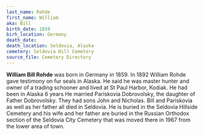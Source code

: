 ```yaml
---
last_name: Rohde
first_name: William
aka: Bill
birth_date: 1859
birh_location: Germany
death_date:
death_location: Seldovia, Alaska
cemetery: Seldovia Hill Cemetery
source_file: Cemetery Directory
---
```

**William Bill Rohde** was born in Germany in 1859. In 1892 William Rohde gave testimony on fur seals in Alaska.  He said he was master hunter and owner of a trading schooner and lived at St Paul Harbor, Kodiak.  He had been in Alaska 6 years He married Pariskovia Dobrovolsky, the daughter of Father Dobrovolsky. They had sons John and Nicholas. Bill and Pariskovia as well as her father all died in Seldovia.  He is buried in the Seldovia Hillside Cemetery and his wife and her father are buried in the Russian Orthodox section of the Seldovia City Cemetery that was moved there in 1967 from the lower area of town.  



